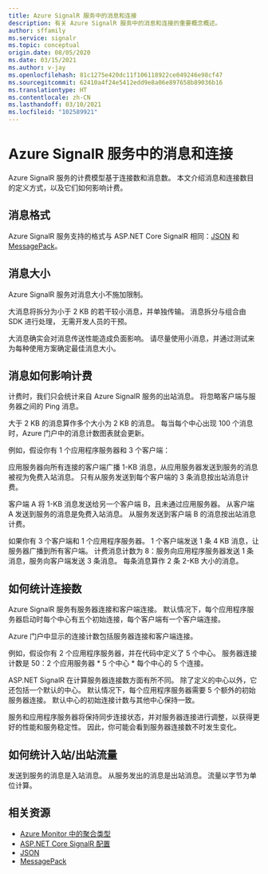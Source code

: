 ```yaml
---
title: Azure SignalR 服务中的消息和连接
description: 有关 Azure SignalR 服务中的消息和连接的重要概念概述。
author: sffamily
ms.service: signalr
ms.topic: conceptual
origin.date: 08/05/2020
ms.date: 03/15/2021
ms.author: v-jay
ms.openlocfilehash: 81c1275e420dc11f106118922ce049246e98cf47
ms.sourcegitcommit: 62410a4f24e5412edd9e8a06e897658b89036b16
ms.translationtype: HT
ms.contentlocale: zh-CN
ms.lasthandoff: 03/10/2021
ms.locfileid: "102589921"
---
```

# <a name="messages-and-connections-in-azure-signalr-service"></a>Azure SignalR 服务中的消息和连接

Azure SignalR 服务的计费模型基于连接数和消息数。 本文介绍消息和连接数目的定义方式，以及它们如何影响计费。


## <a name="message-formats"></a>消息格式 

Azure SignalR 服务支持的格式与 ASP.NET Core SignalR 相同：[JSON](https://www.json.org/) 和 [MessagePack](/aspnet/core/signalr/messagepackhubprotocol)。

## <a name="message-size"></a>消息大小

Azure SignalR 服务对消息大小不施加限制。

大消息将拆分为小于 2 KB 的若干较小消息，并单独传输。 消息拆分与组合由 SDK 进行处理， 无需开发人员的干预。

大消息确实会对消息传送性能造成负面影响。 请尽量使用小消息，并通过测试来为每种使用方案确定最佳消息大小。

## <a name="how-messages-are-counted-for-billing"></a>消息如何影响计费

计费时，我们只会统计来自 Azure SignalR 服务的出站消息。 将忽略客户端与服务器之间的 Ping 消息。

大于 2 KB 的消息算作多个大小为 2 KB 的消息。 每当每个中心出现 100 个消息时，Azure 门户中的消息计数图表就会更新。

例如，假设你有 1 个应用程序服务器和 3 个客户端：

应用服务器向所有连接的客户端广播 1-KB 消息，从应用服务器发送到服务的消息被视为免费入站消息。 只有从服务发送到每个客户端的 3 条消息按出站消息计费。

客户端 A 将 1-KB 消息发送给另一个客户端 B，且未通过应用服务器。 从客户端 A 发送到服务的消息是免费入站消息。 从服务发送到客户端 B 的消息按出站消息计费。

如果你有 3 个客户端和 1 个应用程序服务器。 1 个客户端发送 1 条 4 KB 消息，让服务器广播到所有客户端。 计费消息计数为 8：服务向应用程序服务器发送 1 条消息，服务向客户端发送 3 条消息。 每条消息算作 2 条 2-KB 大小的消息。

## <a name="how-connections-are-counted"></a>如何统计连接数

Azure SignalR 服务有服务器连接和客户端连接。 默认情况下，每个应用程序服务器启动时每个中心有五个初始连接，每个客户端有一个客户端连接。

Azure 门户中显示的连接计数包括服务器连接和客户端连接。

例如，假设你有 2 个应用程序服务器，并在代码中定义了 5 个中心。 服务器连接计数是 50：2 个应用服务器 * 5 个中心 * 每个中心的 5 个连接。

ASP.NET SignalR 在计算服务器连接数方面有所不同。 除了定义的中心以外，它还包括一个默认的中心。 默认情况下，每个应用程序服务器需要 5 个额外的初始服务器连接。 默认中心的初始连接计数与其他中心保持一致。

服务和应用程序服务器将保持同步连接状态，并对服务器连接进行调整，以获得更好的性能和服务稳定性。  因此，你可能会看到服务器连接数不时发生变化。

## <a name="how-inboundoutbound-traffic-is-counted"></a>如何统计入站/出站流量

发送到服务的消息是入站消息。 从服务发出的消息是出站消息。 流量以字节为单位计算。

## <a name="related-resources"></a>相关资源

- [Azure Monitor 中的聚合类型](../azure-monitor/essentials/metrics-supported.md#microsoftsignalrservicesignalr )
- [ASP.NET Core SignalR 配置](https://docs.microsoft.com/aspnet/core/signalr/configuration)
- [JSON](https://www.json.org/)
- [MessagePack](https://docs.microsoft.com/aspnet/core/signalr/messagepackhubprotocol)
